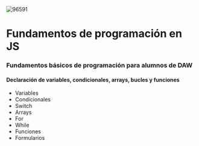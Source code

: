 ![96591](https://user-images.githubusercontent.com/73523406/141286536-bbd4eba6-eb27-47ed-8d1c-d78b05d849fd.jpg)

# Fundamentos de programación en JS

### Fundamentos básicos de programación para alumnos de DAW
#### Declaración de variables, condicionales, arrays, bucles y funciones
- Variables
- Condicionales
- Switch
- Arrays
- For
- While
- Funciones
- Formularios

<script async src="//jsfiddle.net/joanprofe23/oe7jbqhr/1/embed/js,html,result/"></script>
